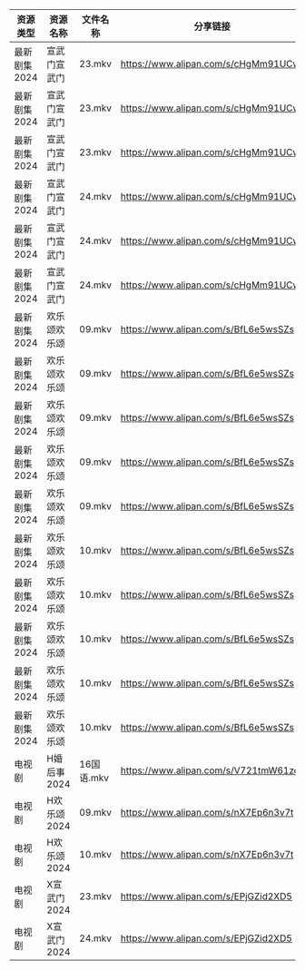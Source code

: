 | 资源类型     | 资源名称     | 文件名称     | 分享链接                                 | 更新时间                |
| -------- | -------- | -------- | ------------------------------------ | ------------------- |
| 最新剧集2024 | 宣武门宣武门   | 23.mkv   | https://www.alipan.com/s/cHgMm91UCwf | 2024-03-19 00:06:47 |
| 最新剧集2024 | 宣武门宣武门   | 23.mkv   | https://www.alipan.com/s/cHgMm91UCwf | 2024-03-19 00:08:00 |
| 最新剧集2024 | 宣武门宣武门   | 23.mkv   | https://www.alipan.com/s/cHgMm91UCwf | 2024-03-19 00:08:39 |
| 最新剧集2024 | 宣武门宣武门   | 24.mkv   | https://www.alipan.com/s/cHgMm91UCwf | 2024-03-19 00:06:47 |
| 最新剧集2024 | 宣武门宣武门   | 24.mkv   | https://www.alipan.com/s/cHgMm91UCwf | 2024-03-19 00:08:00 |
| 最新剧集2024 | 宣武门宣武门   | 24.mkv   | https://www.alipan.com/s/cHgMm91UCwf | 2024-03-19 00:08:39 |
| 最新剧集2024 | 欢乐颂欢乐颂   | 09.mkv   | https://www.alipan.com/s/BfL6e5wsSZs | 2024-03-19 00:06:54 |
| 最新剧集2024 | 欢乐颂欢乐颂   | 09.mkv   | https://www.alipan.com/s/BfL6e5wsSZs | 2024-03-19 00:07:29 |
| 最新剧集2024 | 欢乐颂欢乐颂   | 09.mkv   | https://www.alipan.com/s/BfL6e5wsSZs | 2024-03-19 00:08:07 |
| 最新剧集2024 | 欢乐颂欢乐颂   | 09.mkv   | https://www.alipan.com/s/BfL6e5wsSZs | 2024-03-19 00:08:45 |
| 最新剧集2024 | 欢乐颂欢乐颂   | 09.mkv   | https://www.alipan.com/s/BfL6e5wsSZs | 2024-03-19 00:09:15 |
| 最新剧集2024 | 欢乐颂欢乐颂   | 10.mkv   | https://www.alipan.com/s/BfL6e5wsSZs | 2024-03-19 00:06:53 |
| 最新剧集2024 | 欢乐颂欢乐颂   | 10.mkv   | https://www.alipan.com/s/BfL6e5wsSZs | 2024-03-19 00:07:29 |
| 最新剧集2024 | 欢乐颂欢乐颂   | 10.mkv   | https://www.alipan.com/s/BfL6e5wsSZs | 2024-03-19 00:08:07 |
| 最新剧集2024 | 欢乐颂欢乐颂   | 10.mkv   | https://www.alipan.com/s/BfL6e5wsSZs | 2024-03-19 00:08:45 |
| 最新剧集2024 | 欢乐颂欢乐颂   | 10.mkv   | https://www.alipan.com/s/BfL6e5wsSZs | 2024-03-19 00:09:15 |
| 电视剧      | H婚后事2024 | 16国语.mkv | https://www.alipan.com/s/V721tmW61zo | 2024-03-19 00:05:19 |
| 电视剧      | H欢乐颂2024 | 09.mkv   | https://www.alipan.com/s/nX7Ep6n3v7t | 2024-03-19 00:05:25 |
| 电视剧      | H欢乐颂2024 | 10.mkv   | https://www.alipan.com/s/nX7Ep6n3v7t | 2024-03-19 00:05:25 |
| 电视剧      | X宣武门2024 | 23.mkv   | https://www.alipan.com/s/EPjGZid2XD5 | 2024-03-19 00:05:52 |
| 电视剧      | X宣武门2024 | 24.mkv   | https://www.alipan.com/s/EPjGZid2XD5 | 2024-03-19 00:05:51 |
